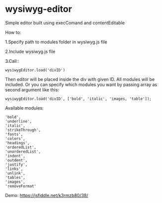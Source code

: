 # wysiwyg-editor
Simple editor built using execComand and contentEditable 

How to:


1.Specify path to modules folder in wysiwyg.js file


2.Include wysiwyg.js file


3.Call::
```
wysiwygEditor.load('divID')
```
Then editor will be placed inside the div with given ID. All modules will be included. Or you can specify which modules you want by passing array as second argument like this:
```
wysiwygEditor.load('divID', ['bold', 'italic', 'images, 'table']);
```

Available modules: 
```
'bold',
'underline',
'italic',
'strikeThrough',
'fonts',
'colors',
'headings',
'orderedList',
'unorderedList',
'indent',
'outdent',
'justify',
'links',
'unlink',
'tables',
'images',
'removeFormat'
```


Demo: https://jsfiddle.net/k3rmzb80/38/
